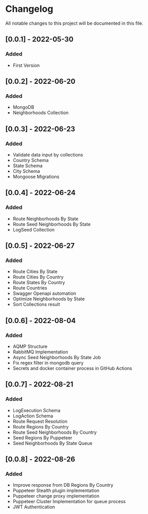 # Changelog

All notable changes to this project will be documented in this file.

## [0.0.1] - 2022-05-30

### Added

- First Version

## [0.0.2] - 2022-06-20

### Added

- MongoDB
- Neighborhoods Collection

## [0.0.3] - 2022-06-23

### Added

- Validate data input by collections
- Country Schema
- State Schema
- City Schema
- Mongoose Migrations

## [0.0.4] - 2022-06-24

### Added

- Route Neighborhoods By State
- Route Seed Neighborhoods By State
- LogSeed Collection

## [0.0.5] - 2022-06-27

### Added

- Route Cities By State
- Route Cities By Country
- Route States By Country
- Route Countries
- Swagger Openapi automation
- Optimize Neighborhoods by State
- Sort Collections result

## [0.0.6] - 2022-08-04

### Added

- AQMP Structure
- RabbitMQ Implementation
- Async Seed Neighborhoods By State Job
- Fix regex filter in mongodb query
- Secrets and docker container process in GitHub Actions

## [0.0.7] - 2022-08-21

### Added

- LogExecution Schema
- LogAction Schema
- Route Request Resolution
- Route Regions By Country
- Route Seed Neighborhoods By Country
- Seed Regions By Puppeteer
- Seed Neighborhoods By State Queue

## [0.0.8] - 2022-08-26

### Added

- Improve response from DB Regions By Country
- Puppeteer Stealth plugin implementation
- Puppeteer change proxy implementation
- Puppeteer Cluster Implementation for queue process
- JWT Authentication
